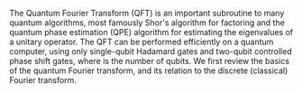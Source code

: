 The Quantum Fourier Transform (QFT) is an important subroutine to many quantum algorithms, most famously Shor's algorithm for factoring and the quantum phase estimation (QPE) algorithm for estimating the eigenvalues of a unitary operator. The QFT can be performed efficiently on a quantum computer, using only single-qubit Hadamard gates and two-qubit controlled phase shift gates, where is the number of qubits. We first review the basics of the quantum Fourier transform, and its relation to the discrete (classical) Fourier transform.

<!--
[metadata-name]: Quantum Fourier Transformation
[metadata-tags]: Textbook
[metadata-url]: https://github.com/aws-samples/amazon-braket-algorithm-library/tree/main/src/braket/experimental/algorithms/quantum_fourier_transform
-->

